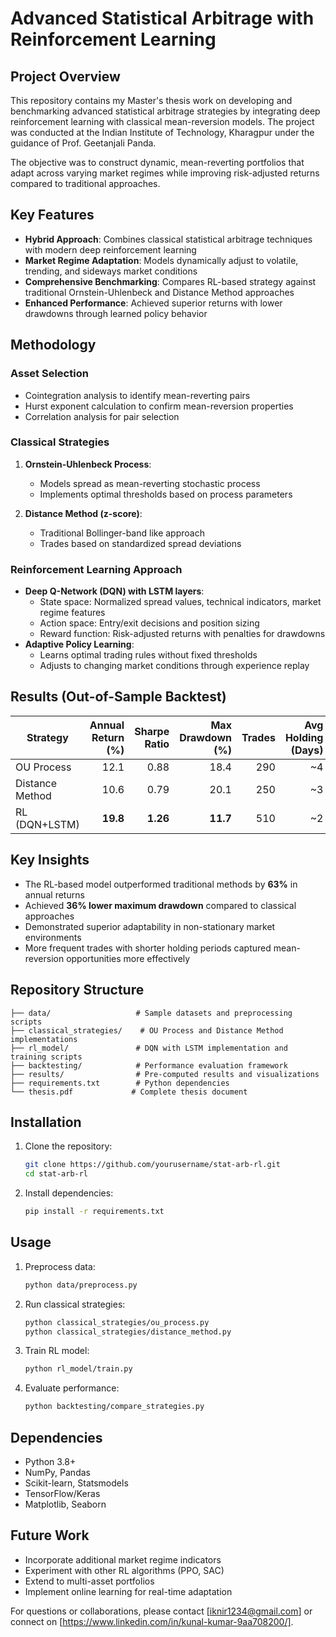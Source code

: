 # Advanced Statistical Arbitrage with Reinforcement Learning

## Project Overview
This repository contains my Master's thesis work on developing and benchmarking advanced statistical arbitrage strategies by integrating deep reinforcement learning with classical mean-reversion models. The project was conducted at the Indian Institute of Technology, Kharagpur under the guidance of Prof. Geetanjali Panda.

The objective was to construct dynamic, mean-reverting portfolios that adapt across varying market regimes while improving risk-adjusted returns compared to traditional approaches.

## Key Features

- **Hybrid Approach**: Combines classical statistical arbitrage techniques with modern deep reinforcement learning
- **Market Regime Adaptation**: Models dynamically adjust to volatile, trending, and sideways market conditions
- **Comprehensive Benchmarking**: Compares RL-based strategy against traditional Ornstein-Uhlenbeck and Distance Method approaches
- **Enhanced Performance**: Achieved superior returns with lower drawdowns through learned policy behavior

## Methodology

### Asset Selection
- Cointegration analysis to identify mean-reverting pairs
- Hurst exponent calculation to confirm mean-reversion properties
- Correlation analysis for pair selection

### Classical Strategies
1. **Ornstein-Uhlenbeck Process**: 
   - Models spread as mean-reverting stochastic process
   - Implements optimal thresholds based on process parameters

2. **Distance Method (z-score)**:
   - Traditional Bollinger-band like approach
   - Trades based on standardized spread deviations

### Reinforcement Learning Approach
- **Deep Q-Network (DQN) with LSTM layers**:
  - State space: Normalized spread values, technical indicators, market regime features
  - Action space: Entry/exit decisions and position sizing
  - Reward function: Risk-adjusted returns with penalties for drawdowns
- **Adaptive Policy Learning**:
  - Learns optimal trading rules without fixed thresholds
  - Adjusts to changing market conditions through experience replay

## Results (Out-of-Sample Backtest)

| Strategy          | Annual Return (%) | Sharpe Ratio | Max Drawdown (%) | Trades | Avg Holding (Days) |
|-------------------|------------------:|-------------:|-----------------:|-------:|-------------------:|
| OU Process        | 12.1              | 0.88         | 18.4             | 290    | ~4                 |
| Distance Method   | 10.6              | 0.79         | 20.1             | 250    | ~3                 |
| RL (DQN+LSTM)     | **19.8**          | **1.26**     | **11.7**         | 510    | ~2                 |

## Key Insights
- The RL-based model outperformed traditional methods by **63%** in annual returns
- Achieved **36% lower maximum drawdown** compared to classical approaches
- Demonstrated superior adaptability in non-stationary market environments
- More frequent trades with shorter holding periods captured mean-reversion opportunities more effectively

## Repository Structure
```
├── data/                   # Sample datasets and preprocessing scripts
├── classical_strategies/    # OU Process and Distance Method implementations
├── rl_model/               # DQN with LSTM implementation and training scripts
├── backtesting/            # Performance evaluation framework
├── results/                # Pre-computed results and visualizations
├── requirements.txt        # Python dependencies
└── thesis.pdf             # Complete thesis document
```

## Installation
1. Clone the repository:
   ```bash
   git clone https://github.com/yourusername/stat-arb-rl.git
   cd stat-arb-rl
   ```

2. Install dependencies:
   ```bash
   pip install -r requirements.txt
   ```

## Usage
1. Preprocess data:
   ```bash
   python data/preprocess.py
   ```

2. Run classical strategies:
   ```bash
   python classical_strategies/ou_process.py
   python classical_strategies/distance_method.py
   ```

3. Train RL model:
   ```bash
   python rl_model/train.py
   ```

4. Evaluate performance:
   ```bash
   python backtesting/compare_strategies.py
   ```

## Dependencies
- Python 3.8+
- NumPy, Pandas
- Scikit-learn, Statsmodels
- TensorFlow/Keras
- Matplotlib, Seaborn

## Future Work
- Incorporate additional market regime indicators
- Experiment with other RL algorithms (PPO, SAC)
- Extend to multi-asset portfolios
- Implement online learning for real-time adaptation

For questions or collaborations, please contact [iknir1234@gmail.com] or connect on [https://www.linkedin.com/in/kunal-kumar-9aa708200/].
